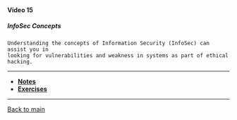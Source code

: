 #### Video 15

##### InfoSec Concepts

```
Understanding the concepts of Information Security (InfoSec) can assist you in
looking for vulnerabilities and weakness in systems as part of ethical hacking.
```

---

- **[Notes](notes.md)**
- **[Exercises](exercises.md)**

---

[Back to main](https://github.com/rot0xd/CBTNuggets/blob/master/CEHv9/README.md)

